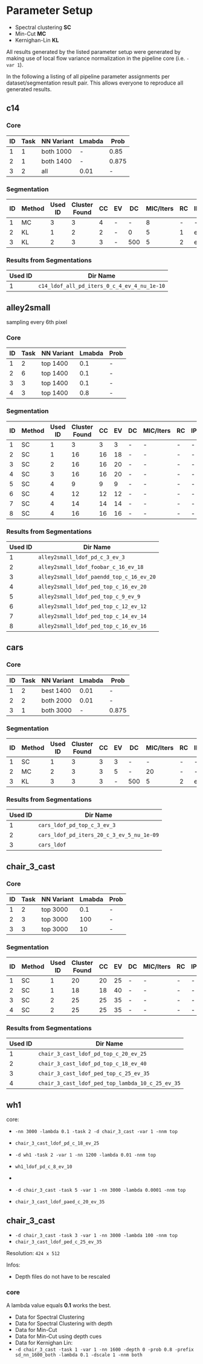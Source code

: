 # Parameter Setup

+ Spectral clustering **SC**
+ Min-Cut **MC**
+ Kernighan-Lin **KL**

All results generated by the listed parameter setup were generated by making use of local flow variance normalization in the pipeline core (i.e. `-var 1`).

In the following a listing of all pipeline parameter assignments per dataset/segmentation result pair. This allows everyone to reproduce all generated results.

## c14

### Core

ID  | Task | NN Variant | Lmabda | Prob
--- | ---- | ---------- | ------ | ---
1   | 1    | both 1000  | -      | 0.85
2   | 1    | both 1400  | -      | 0.875
3   | 2    | all        | 0.01   | -

### Segmentation

ID  | Method | Used ID | Cluster Found | CC  | EV  | DC  | MIC/Iters | RC  | IPM
--- | ------ | ------- | ------------- | --- | --- | --- | --------- | --- | ---
1   | MC     | 3       | 3             | 4   | -   | -   | 8         | -   | - 
2   | KL     | 1       | 2             | 2   | -   | 0   | 5         | 1   | ebo
3   | KL     | 2       | 3             | 3   | -   | 500 | 5         | 2   | ebo 

### Results from Segmentations

Used ID | Dir Name | 
------- | ---
1       | `c14_ldof_all_pd_iters_0_c_4_ev_4_nu_1e-10`

## alley2small

sampling every 6th pixel

### Core

ID  | Task | NN Variant | Lmabda | Prob
--- | ---- | ---------- | ------ | ---
1   | 2    | top 1400   | 0.1    | -
2   | 6    | top 1400   | 0.1    | -
3   | 3    | top 1400   | 0.1    | -
4   | 3    | top 1400   | 0.8    | -

### Segmentation

ID  | Method | Used ID | Cluster Found | CC  | EV  | DC  | MIC/Iters | RC  | IPM
--- | ------ | ------- | ------------- | --- | --- | --- | --------- | --- | ---
1   | SC     | 1       | 3             | 3   | 3   | -   | -         | -   | - 
2   | SC     | 1       | 16            | 16  | 18  | -   | -         | -   | - 
3   | SC     | 2       | 16            | 16  | 20  | -   | -         | -   | - 
4   | SC     | 3       | 16            | 16  | 20  | -   | -         | -   | - 
5   | SC     | 4       | 9             | 9   | 9   | -   | -         | -   | - 
6   | SC     | 4       | 12            | 12  | 12  | -   | -         | -   | - 
7   | SC     | 4       | 14            | 14  | 14  | -   | -         | -   | - 
8   | SC     | 4       | 16            | 16  | 16  | -   | -         | -   | - 

### Results from Segmentations

Used ID | Dir Name | 
------- | ---------
1       | `alley2small_ldof_pd_c_3_ev_3`
2       | `alley2small_ldof_foobar_c_16_ev_18`
3       | `alley2small_ldof_paendd_top_c_16_ev_20`
4       | `alley2small_ldof_ped_top_c_16_ev_20`
5       | `alley2small_ldof_ped_top_c_9_ev_9`
6       | `alley2small_ldof_ped_top_c_12_ev_12`
7       | `alley2small_ldof_ped_top_c_14_ev_14`
8       | `alley2small_ldof_ped_top_c_16_ev_16`

## cars

### Core

ID  | Task | NN Variant | Lmabda | Prob
--- | ---- | ---------- | ------ | ---
1   | 2    | best 1400  | 0.01   | -
2   | 2    | both 2000  | 0.01   | -
3   | 1    | both 3000  | -      | 0.875

### Segmentation

ID  | Method | Used ID | Cluster Found | CC  | EV  | DC  | MIC/Iters | RC  | IPM
--- | ------ | ------- | ------------- | --- | --- | --- | --------- | --- | ---
1   | SC     | 1       | 3             | 3   | 3   | -   | -         | -   | - 
2   | MC     | 2       | 3             | 3   | 5   | -   | 20        | -   | - 
3   | KL     | 3       | 3             | 3   | -   | 500 | 5         | 2   | ebo 

### Results from Segmentations

Used ID | Dir Name | 
------- | ---
1       | `cars_ldof_pd_top_c_3_ev_3`
2       | `cars_ldof_pd_iters_20_c_3_ev_5_nu_1e-09`
3       | `cars_ldof`

## chair_3_cast

### Core

ID  | Task | NN Variant | Lmabda | Prob
--- | ---- | ---------- | ------ | ---
1   | 2    | top 3000   | 0.1    | -
2   | 3    | top 3000   | 100    | -
3   | 3    | top 3000   | 10     | -

### Segmentation

ID  | Method | Used ID | Cluster Found | CC  | EV  | DC  | MIC/Iters | RC  | IPM
--- | ------ | ------- | ------------- | --- | --- | --- | --------- | --- | ---
1   | SC     | 1       | 20            | 20  | 25  | -   | -         | -   | - 
2   | SC     | 1       | 18            | 18  | 40  | -   | -         | -   | - 
3   | SC     | 2       | 25            | 25  | 35  | -   | -         | -   | - 
4   | SC     | 2       | 25            | 25  | 35  | -   | -         | -   | - 

### Results from Segmentations

Used ID | Dir Name | 
------- | ---------
1       | `chair_3_cast_ldof_pd_top_c_20_ev_25`
2       | `chair_3_cast_ldof_pd_top_c_18_ev_40`
3       | `chair_3_cast_ldof_ped_top_c_25_ev_35`
4       | `chair_3_cast_ldof_ped_top_lambda_10_c_25_ev_35`

## wh1

core:

+ `-nn 3000 -lambda 0.1 -task 2 -d chair_3_cast -var 1 -nnm top`
 + `chair_3_cast_ldof_pd_c_18_ev_25` 

+ `-d wh1 -task 2 -var 1 -nn 1200 -lambda 0.01 -nnm top`
 + `wh1_ldof_pd_c_8_ev_10`
 + 

+ `-d chair_3_cast -task 5 -var 1 -nn 3000 -lambda 0.0001 -nnm top`
 + `chair_3_cast_ldof_paed_c_20_ev_35`

## chair_3_cast

+ `-d chair_3_cast -task 3 -var 1 -nn 3000 -lambda 100 -nnm top`
 + `chair_3_cast_ldof_ped_c_25_ev_35`

Resolution: `424 x 512`

Infos: 

+ Depth files do not have to be rescaled

### core

A lambda value equals **0.1** works the best.

+ Data for Spectral Clustering
+ Data for Spectral Clustering with depth
+ Data for Min-Cut
+ Data for Min-Cut using depth cues
+ Data for Kernighan Lin:
 + `-d chair_3_cast -task 1 -var 1 -nn 1600 -depth 0 -prob 0.8 -prefix sd_nn_1600_both -lambda 0.1 -dscale 1 -nnm both`

